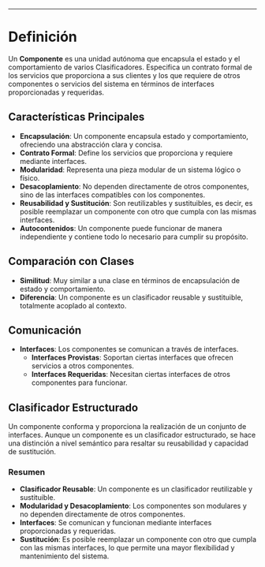 
---

# Definición

Un **Componente** es una unidad autónoma que encapsula el estado y el comportamiento de varios Clasificadores. Especifica un contrato formal de los servicios que proporciona a sus clientes y los que requiere de otros componentes o servicios del sistema en términos de interfaces proporcionadas y requeridas.

## Características Principales

- **Encapsulación**: Un componente encapsula estado y comportamiento, ofreciendo una abstracción clara y concisa.
- **Contrato Formal**: Define los servicios que proporciona y requiere mediante interfaces.
- **Modularidad**: Representa una pieza modular de un sistema lógico o físico.
- **Desacoplamiento**: No dependen directamente de otros componentes, sino de las interfaces compatibles con los componentes.
- **Reusabilidad y Sustitución**: Son reutilizables y sustituibles, es decir, es posible reemplazar un componente con otro que cumpla con las mismas interfaces.
- **Autocontenidos**: Un componente puede funcionar de manera independiente y contiene todo lo necesario para cumplir su propósito.

## Comparación con Clases

- **Similitud**: Muy similar a una clase en términos de encapsulación de estado y comportamiento.
- **Diferencia**: Un componente es un clasificador reusable y sustituible, totalmente acoplado al contexto.

## Comunicación

- **Interfaces**: Los componentes se comunican a través de interfaces.
  - **Interfaces Provistas**: Soportan ciertas interfaces que ofrecen servicios a otros componentes.
  - **Interfaces Requeridas**: Necesitan ciertas interfaces de otros componentes para funcionar.

## Clasificador Estructurado

Un componente conforma y proporciona la realización de un conjunto de interfaces. Aunque un componente es un clasificador estructurado, se hace una distinción a nivel semántico para resaltar su reusabilidad y capacidad de sustitución.

### Resumen

- **Clasificador Reusable**: Un componente es un clasificador reutilizable y sustituible.
- **Modularidad y Desacoplamiento**: Los componentes son modulares y no dependen directamente de otros componentes.
- **Interfaces**: Se comunican y funcionan mediante interfaces proporcionadas y requeridas.
- **Sustitución**: Es posible reemplazar un componente con otro que cumpla con las mismas interfaces, lo que permite una mayor flexibilidad y mantenimiento del sistema.


